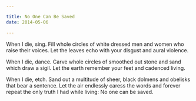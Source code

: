 ```yaml
---

title: No One Can Be Saved
date: 2014-05-06

---
```


When I die, sing.
Fill whole circles of white dressed
men and women who raise their voices.
Let the leaves echo with your disgust and
aural violence.

When I die, dance.
Carve whole circles of smoothed out
stone and sand which draw a sigil.
Let the earth remember your feet and
cadenced living.

When I die, etch.
Sand out a multitude of sheer, black
dolmens and obelisks that bear a sentence.
Let the air endlessly caress the words and
forever repeat the only truth I had while living:
No one can be saved.